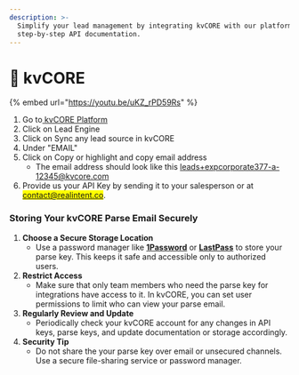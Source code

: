 ```yaml
---
description: >-
  Simplify your lead management by integrating kvCORE with our platform using
  step-by-step API documentation.
---
```


# 🔵 kvCORE

{% embed url="https://youtu.be/uKZ_rPD59Rs" %}

1. Go to[ kvCORE Platform](https://app.kvcore.com/)
2. Click on Lead Engine
3. Click on Sync any lead source in kvCORE
4. Under "EMAIL"
5. Click on Copy or highlight and copy email address&#x20;
   * The email address should look like this [leads+expcorporate377-a-12345@kvcore.com](mailto:leads+expcorporate377-a-64687@kvcore.com)
6. Provide us your API Key by sending it to your salesperson or at <mark style="color:purple;">contact@realintent.co</mark>.

### Storing Your kvCORE Parse Email Securely

1. **Choose a Secure Storage Location**
   * Use a password manager like [**1Password**](http://1password.com/) or [**LastPass**](http://lastpass.com/) to store your parse key. This keeps it safe and accessible only to authorized users.
2. **Restrict Access**
   * Make sure that only team members who need the parse key for integrations have access to it. In kvCORE, you can set user permissions to limit who can view your parse email.
3. **Regularly Review and Update**
   * Periodically check your kvCORE account for any changes in API keys, parse keys, and update documentation or storage accordingly.
4. **Security Tip**
   * Do not share the your parse key over email or unsecured channels. Use a secure file-sharing service or password manager.

